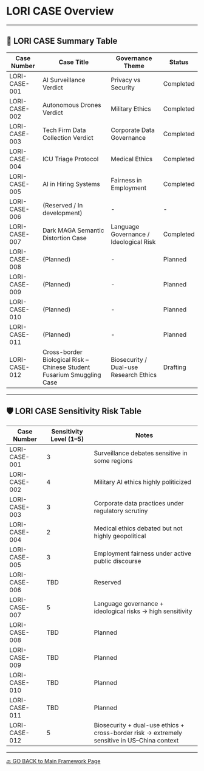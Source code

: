 # LORI CASE Overview

---

## 📂 LORI CASE Summary Table


| Case Number | Case Title | Governance Theme | Status |
|-------------|------------|------------------|--------|
| LORI-CASE-001 | AI Surveillance Verdict | Privacy vs Security | Completed |
| LORI-CASE-002 | Autonomous Drones Verdict | Military Ethics | Completed |
| LORI-CASE-003 | Tech Firm Data Collection Verdict | Corporate Data Governance | Completed |
| LORI-CASE-004 | ICU Triage Protocol | Medical Ethics | Completed |
| LORI-CASE-005 | AI in Hiring Systems | Fairness in Employment | Completed |
| LORI-CASE-006 | (Reserved / In development) | - | - |
| LORI-CASE-007 | Dark MAGA Semantic Distortion Case | Language Governance / Ideological Risk | Completed |
| LORI-CASE-008 | (Planned) | - | Planned |
| LORI-CASE-009 | (Planned) | - | Planned |
| LORI-CASE-010 | (Planned) | - | Planned |
| LORI-CASE-011 | (Planned) | - | Planned |
| LORI-CASE-012 | Cross-border Biological Risk – Chinese Student Fusarium Smuggling Case | Biosecurity / Dual-use Research Ethics | Drafting |

---

## 🛡️ LORI CASE Sensitivity Risk Table

| Case Number | Sensitivity Level (1–5) | Notes |
|-------------|-------------------------|-------|
| LORI-CASE-001 | 3 | Surveillance debates sensitive in some regions |
| LORI-CASE-002 | 4 | Military AI ethics highly politicized |
| LORI-CASE-003 | 3 | Corporate data practices under regulatory scrutiny |
| LORI-CASE-004 | 2 | Medical ethics debated but not highly geopolitical |
| LORI-CASE-005 | 3 | Employment fairness under active public discourse |
| LORI-CASE-006 | TBD | Reserved |
| LORI-CASE-007 | 5 | Language governance + ideological risks → high sensitivity |
| LORI-CASE-008 | TBD | Planned |
| LORI-CASE-009 | TBD | Planned |
| LORI-CASE-010 | TBD | Planned |
| LORI-CASE-011 | TBD | Planned |
| LORI-CASE-012 | 5 | Biosecurity + dual-use ethics + cross-border risk → extremely sensitive in US–China context |

---

[🔙 GO BACK to Main Framework Page](https://frameworklori.github.io/lori-framework-site)

